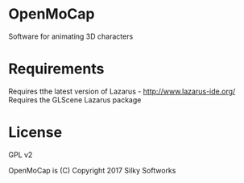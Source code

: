 # OpenMoCap
Software for animating 3D characters

# Requirements
Requires tthe latest version of Lazarus - http://www.lazarus-ide.org/
Requires the GLScene Lazarus package

# License
GPL v2

OpenMoCap is (C) Copyright 2017 Silky Softworks